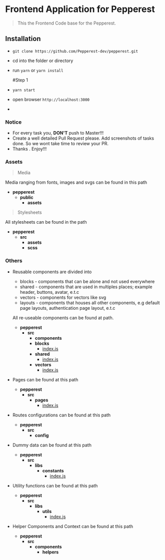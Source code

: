 # Frontend Application for Pepperest

> This the Frontend Code base for the Pepperest.

## Installation

- `git clone https://github.com/Pepperest-dev/pepperest.git`
- cd into the folder or directory
- run `yarn` or `yarn install`
  
  #Step 1
- `yarn start`
- open browser `http://localhost:3000`
-

### Notice

- For every task you, **DON'T** push to Master!!!
- Create a well detailed Pull Request please. Add screenshots of tasks done. So we wont take time to review your PR.
- Thanks . Enjoy!!!

### Assets

> Media

Media ranging from fonts, images and svgs can be found in this path

- **pepperest**
  - **public**
    - **assets**

> Stylesheets

All stylesheets can be found in the path

- **pepperest**
  - **src**
    - **assets**
    - **scss**

### Others

- Reusable components are divided into

  - blocks - components that can be alone and not used everywhere
  - shared - components that are used in multiples places; example header, buttons, avatar, e.t.c
  - vectors - components for vectors like svg
  - layouts - components that houses all other components, e.g default page layouts, authentication page layout, e.t.c

  All re-useable components can be found at path.

  - **pepperest**
    - **src**
      - **components**
      - **blocks**
        - [index.js](src/components/blocks/index.js)
      - **shared**
        - [index.js](src/components/shared/index.js)
      - **vectors**
        - [index.js](src/components/vectors/index.js)

- Pages can be found at this path
  - **pepperest**
    - **src**
      - **pages**
        - [index.js](src/pages/index.js)

- Routes configurations can be found at this path
  - **pepperest**
    - **src**
      - **config**

- Dummy data can be found at this path
  - **pepperest**
    - **src**
      - **libs**
        - **constants**
          - [index.js](src/libs/constants/index.js)

- Utility functions can be found at this path
  - **pepperest**
    - **src**
      - **libs**
        - **utils**
          - [index.js](src/libs/utils/index.js)

- Helper Components and Context can be found at this path
  - **pepperest**
    - **src**
      - **components**
        - **helpers**
